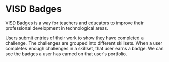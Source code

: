 # VISD Badges

VISD Badges is a way for teachers and educators to improve their professional development in technological areas.

Users submit entries of their work to show they have completed a challenge. The challenges are grouped into different skillsets. When a user completes enough challenges in a skillset, that user earns a badge. We can see the badges a user has earned on that user's portfolio.
